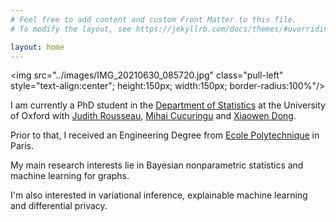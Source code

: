 ```yaml
---
# Feel free to add content and custom Front Matter to this file.
# To modify the layout, see https://jekyllrb.com/docs/themes/#overriding-theme-defaults

layout: home
---
```


<img src="../images/IMG_20210630_085720.jpg" class="pull-left" style="text-align:center"; height:150px; width:150px; border-radius:100%"/>

I am currently a PhD student in the [Department of Statistics](http://www.stats.ox.ac.uk/) at the University of Oxford with [Judith Rousseau](http://www.stats.ox.ac.uk/~rousseau/), [Mihai Cucuringu](http://www.stats.ox.ac.uk/~cucuringu) and [Xiaowen Dong](https://web.media.mit.edu/~xdong/).
        
Prior to that, I received an Engineering Degree from [Ecole Polytechnique](https://www.polytechnique.edu/) in Paris. 
  
My main research interests lie in Bayesian nonparametric statistics and machine learning for graphs.
  
I'm also interested in variational inference, explainable machine learning and differential privacy.

